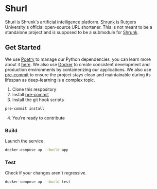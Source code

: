 # Shurl

Shurl is Shrunk's artificial intelligence platform. [Shrunk](https://github.com/oss/shrunk) is Rutgers University's official open-source URL shortener. This is not meant to be a standalone project and is supposed to be a submodule for [Shrunk](https://github.com/oss/shrunk).

## Get Started

We use [Poetry](https://python-poetry.org/) to manage our Python dependencies, you can learn more about it [here](https://python-poetry.org/docs/). We also use [Docker](https://docker.io/) to create consistent development and production environments by containerizing our applications. We also use [pre-commit](https://pre-commit.com/) to ensure the project stays clean and maintainable during its lifespan as deep-learning is a complex topic.

1. Clone this respository
2. Install [pre-commit](https://pre-commit.com/)
3. Install the git hook scripts

```bash
pre-commit install
```

4. You're ready to contribute

### Build

Launch the service.

```bash
docker-compose up --build app
```

### Test

Check if your changes aren't regressive.

```bash
docker-compose up --build test
```
